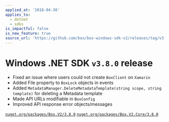 ```yaml
---
applied_at: '2018-04-30'
applies_to:
  - dotnet
  - sdks
is_impactful: false
is_new_feature: true
source_url: 'https://github.com/box/box-windows-sdk-v2/releases/tag/v3.8.0'
---
```

# Windows .NET SDK `v3.8.0` release

* Fixed an issue where users could not create `BoxClient` on `Xamarin`
* Added File property to `BoxLock` objects in events
* Added `MetadataManager.DeleteMetadataTemplate(string scope, string template)` for deleting a Metadata template
* Made API URLs modifiable in `BoxConfig`
* Improved API response error objects/messages

[`nuget.org/packages/Box.V2/3.8.0`](https://www.nuget.org/packages/Box.V2/3.8.0)
[`nuget.org/packages/Box.V2.Core/3.8.0`](https://www.nuget.org/packages/Box.V2.Core/3.8.0)
